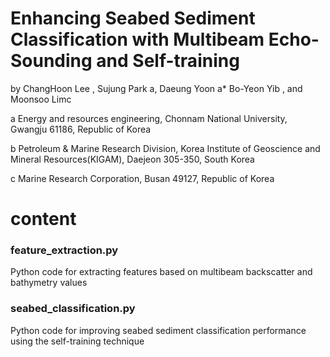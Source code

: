 # Enhancing Seabed Sediment Classification with Multibeam Echo-Sounding and Self-training
by ChangHoon Lee<a> , Sujung Park a, Daeung Yoon a* Bo-Yeon Yib , and Moonsoo Limc


a Energy and resources engineering, Chonnam National University, Gwangju 61186, Republic of Korea 

b Petroleum & Marine Research Division, Korea Institute of Geoscience and Mineral Resources(KIGAM), Daejeon 305-350, South Korea

c Marine Research Corporation, Busan 49127, Republic of Korea


# content
### feature_extraction.py
Python code for extracting features based on multibeam backscatter and bathymetry values
### seabed_classification.py
Python code for improving seabed sediment classification performance using the self-training technique
